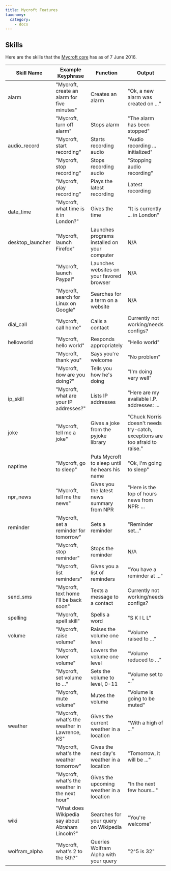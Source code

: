 ```yaml
---
title: Mycroft Features
taxonomy:
  category:
    - docs
---
```


## Skills

Here are the skills that the [Mycroft core](https://github.com/MycroftAI/mycroft-core) has as of 7 June 2016.


| Skill Name        | Example Keyphrase           | Function  | Output | Links |
| ------------- | ------------- | -----            | ------ | ------------ |
| alarm      | "Mycroft, create an alarm for five minutes" | Creates an alarm | "Ok, a new alarm was created on ..." | [Link](https://github.com/MycroftAI/mycroft-core/tree/master/mycroft/skills/alarm) |
|      | "Mycroft, turn off alarm" | Stops alarm | "The alarm has been stopped" | |
| audio_record  | "Mycroft, start recording" | Starts recording audio | "Audio recording ... initialized" | [Link](https://github.com/MycroftAI/mycroft-core/tree/master/mycroft/skills/audio_record) |
|   | "Mycroft, stop recording" | Stops recording audio | "Stopping audio recording" | |
|   | "Mycroft, play recording" | Plays the latest recording | Latest recording | |
| date_time     | "Mycroft, what time is it in London?" | Gives the time | "It is currently ... in London" | [Link](https://github.com/MycroftAI/mycroft-core/tree/master/mycroft/skills/date_time) |
| desktop_launcher | "Mycroft, launch Firefox" | Launches programs installed on your computer | N/A | [Link](https://github.com/MycroftAI/mycroft-core/tree/master/mycroft/skills/desktop_launcher) |
|  | "Mycroft, launch Paypal" | Launches websites on your favored browser | N/A | |
|  | "Mycroft, search for Linux on Google" | Searches for a term on a website | N/A | |
| dial_call     | "Mycroft, call home" | Calls a contact | Currently not working/needs configs? | [Link](https://github.com/MycroftAI/mycroft-core/tree/master/mycroft/skills/dial_call) |
| helloworld | "Mycroft, hello world" | Responds appropriately | "Hello world" | [Link](https://github.com/MycroftAI/mycroft-core/tree/master/mycroft/skills/helloworld) |
|  | "Mycroft, thank you" | Says you're welcome | "No problem" |  |
|  | "Mycroft, how are you doing?" | Tells you how he's doing | "I'm doing very well" | |
| ip_skill      | "Mycroft, what are your IP addresses?" | Lists IP addresses | "Here are my available I.P. addresses: ... | [Link](https://github.com/MycroftAI/mycroft-core/tree/master/mycroft/skills/ip_skill) |
| joke          | "Mycroft, tell me a joke" | Gives a joke from the pyjoke library | "Chuck Norris doesn't needs try-catch, exceptions are too afraid to raise." | [Link](https://github.com/MycroftAI/mycroft-core/tree/master/mycroft/skills/joke) |
| naptime       | "Mycroft, go to sleep" | Puts Mycroft to sleep until he hears his name | "Ok, I'm going to sleep" | [Link](https://github.com/MycroftAI/mycroft-core/tree/master/mycroft/skills/naptime) |
| npr_news      | "Mycroft, tell me the news" | Gives you the latest news summary from NPR | "Here is the top of hours news from NPR: ... | [Link](https://github.com/MycroftAI/mycroft-core/tree/master/mycroft/skills/npr_news) |
| reminder      | "Mycroft, set a reminder for tomorrow" | Sets a reminder | "Reminder set..." | [Link](https://github.com/MycroftAI/mycroft-core/tree/master/mycroft/skills/reminder) |
|       | "Mycroft, stop reminder" | Stops the reminder | N/A |  |
|       | "Mycroft, list reminders" | Gives you a list of reminders | "You have a reminder at ..."| | |
| send_sms      | "Mycroft, text home I'll be back soon" | Texts a message to a contact | Currently not working/needs configs? | [Link](https://github.com/MycroftAI/mycroft-core/tree/master/mycroft/skills/send_sms) |
| spelling      | "Mycroft, spell skill" | Spells a word | "S K I L L" | [Link](https://github.com/MycroftAI/mycroft-core/tree/master/mycroft/skills/spelling) |
| volume        | "Mycroft, raise volume" | Raises the volume one level | "Volume raised to ..." | [Link](https://github.com/MycroftAI/mycroft-core/tree/master/mycroft/skills/volume) |
|         | "Mycroft, lower volume" | Lowers the volume one level | "Volume reduced to ..." | |
|         | "Mycroft, set volume to ..." | Sets the volume to level, 0-11 | "Volume set to ..." | |
|         | "Mycroft, mute volume" | Mutes the volume | "Volume is going to be muted" | |
| weather       | "Mycroft, what's the weather in Lawrence, KS" | Gives the current weather in a location | "With a high of ..." | [Link](https://github.com/MycroftAI/mycroft-core/tree/master/mycroft/skills/weather) |
|       | "Mycroft, what's the weather tomorrow" | Gives the next day's weather in a location | "Tomorrow, it will be ..." | |
|       | "Mycroft, what's the weather in the next hour" | Gives the upcoming weather in a location | "In the next few hours..." | |
| wiki       | "What does Wikipedia say about Abraham Lincoln?" | Searches for your query on Wikipedia | "You're welcome" | [Link](https://github.com/MycroftAI/mycroft-core/tree/master/mycroft/skills/wiki) |
| wolfram_alpha | "Mycroft, what's 2 to the 5th?" | Queries Wolfram Alpha with your query | "2^5 is 32" | [Link](https://github.com/MycroftAI/mycroft-core/tree/master/mycroft/skills/wolfram_alpha) |
